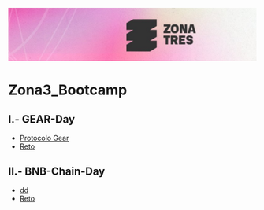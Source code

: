 ![Aquí la descripción de la imagen por si no carga](zona3.PNG)
# Zona3_Bootcamp

## I.- GEAR-Day
- [Protocolo Gear](https://github.com/IsraQuanDev/Zona3_Bootcamp/blob/375f3ddc54e85eb2e08e1d1fcc914a8d959c14ba/Gear.md)
- [Reto](https://github.com/IsraQuanDev/Multichain-Developer-Road-II-Reto-GEAR)

## II.- BNB-Chain-Day 

- [dd]()
- [Reto](https://github.com/IsraQuanDev/BNB-Chain-Day-Reto)

